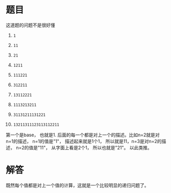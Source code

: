 # 题目
这道题的问题不是很好懂

 1.     1
 2.     11
 3.     21
 4.     1211
 5.     111221 
 6.     312211
 7.     13112221
 8.     1113213211
 9.     31131211131221
10.     13211311123113112211

第一个是base， 也就是1. 后面的每一个都是对上一个的描述。比如n=2就是对n=1的描述， n=1的值是"1"，
描述起来就是1个1， 所以就是11，n=3是对n=2的描述， n=2的值是"11"， 从字面上看是2个1， 所以也就是"21"。 以此类推。
# 解答
既然每个值都是对上一个值的计算，这就是一个比较明显的递归问题了。